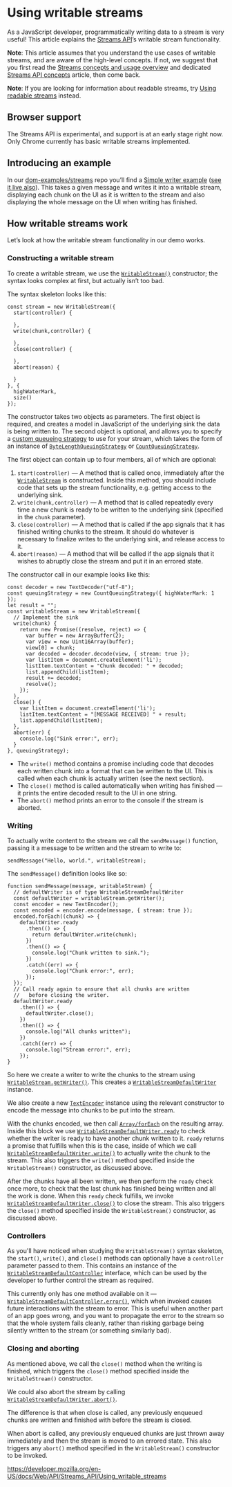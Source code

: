 Using writable streams
======================

As a JavaScript developer, programmatically writing data to a stream is very useful! This article explains the [Streams API](../streams_api)’s writable stream functionality.

**Note**: This article assumes that you understand the use cases of writable streams, and are aware of the high-level concepts. If not, we suggest that you first read the [Streams concepts and usage overview](../streams_api#concepts_and_usage) and dedicated [Streams API concepts](concepts) article, then come back.

**Note**: If you are looking for information about readable streams, try [Using readable streams](using_readable_streams) instead.

Browser support
---------------

The Streams API is experimental, and support is at an early stage right now. Only Chrome currently has basic writable streams implemented.

Introducing an example
----------------------

In our [dom-examples/streams](https://github.com/mdn/dom-examples/tree/master/streams) repo you’ll find a [Simple writer example](https://github.com/mdn/dom-examples/blob/master/streams/simple-writer/index.html) ([see it live also](https://mdn.github.io/dom-examples/streams/simple-writer/)). This takes a given message and writes it into a writable stream, displaying each chunk on the UI as it is written to the stream and also displaying the whole message on the UI when writing has finished.

How writable streams work
-------------------------

Let’s look at how the writable stream functionality in our demo works.

### Constructing a writable stream

To create a writable stream, we use the [`WritableStream()`](../writablestream/writablestream) constructor; the syntax looks complex at first, but actually isn’t too bad.

The syntax skeleton looks like this:

    const stream = new WritableStream({
      start(controller) {

      },
      write(chunk,controller) {

      },
      close(controller) {

      },
      abort(reason) {

      }
    }, {
      highWaterMark,
      size()
    });

The constructor takes two objects as parameters. The first object is required, and creates a model in JavaScript of the underlying sink the data is being written to. The second object is optional, and allows you to specify a [custom queueing strategy](concepts#internal_queues_and_queuing_strategies) to use for your stream, which takes the form of an instance of [`ByteLengthQueuingStrategy`](../bytelengthqueuingstrategy) or [`CountQueuingStrategy`](../countqueuingstrategy).

The first object can contain up to four members, all of which are optional:

1.  `start(controller)` — A method that is called once, immediately after the [`WritableStream`](../writablestream) is constructed. Inside this method, you should include code that sets up the stream functionality, e.g. getting access to the underlying sink.
2.  `write(chunk,controller)` — A method that is called repeatedly every time a new chunk is ready to be written to the underlying sink (specified in the `chunk` parameter).
3.  `close(controller)` — A method that is called if the app signals that it has finished writing chunks to the stream. It should do whatever is necessary to finalize writes to the underlying sink, and release access to it.
4.  `abort(reason)` — A method that will be called if the app signals that it wishes to abruptly close the stream and put it in an errored state.

The constructor call in our example looks like this:

    const decoder = new TextDecoder("utf-8");
    const queuingStrategy = new CountQueuingStrategy({ highWaterMark: 1 });
    let result = "";
    const writableStream = new WritableStream({
      // Implement the sink
      write(chunk) {
        return new Promise((resolve, reject) => {
          var buffer = new ArrayBuffer(2);
          var view = new Uint16Array(buffer);
          view[0] = chunk;
          var decoded = decoder.decode(view, { stream: true });
          var listItem = document.createElement('li');
          listItem.textContent = "Chunk decoded: " + decoded;
          list.appendChild(listItem);
          result += decoded;
          resolve();
        });
      },
      close() {
        var listItem = document.createElement('li');
        listItem.textContent = "[MESSAGE RECEIVED] " + result;
        list.appendChild(listItem);
      },
      abort(err) {
        console.log("Sink error:", err);
      }
    }, queuingStrategy);

-   The `write()` method contains a promise including code that decodes each written chunk into a format that can be written to the UI. This is called when each chunk is actually written (see the next section).
-   The `close()` method is called automatically when writing has finished — it prints the entire decoded result to the UI in one string.
-   The `abort()` method prints an error to the console if the stream is aborted.

### Writing

To actually write content to the stream we call the `sendMessage()` function, passing it a message to be written and the stream to write to:

    sendMessage("Hello, world.", writableStream);

The `sendMessage()` definition looks like so:

    function sendMessage(message, writableStream) {
      // defaultWriter is of type WritableStreamDefaultWriter
      const defaultWriter = writableStream.getWriter();
      const encoder = new TextEncoder();
      const encoded = encoder.encode(message, { stream: true });
      encoded.forEach((chunk) => {
        defaultWriter.ready
          .then(() => {
            return defaultWriter.write(chunk);
          })
          .then(() => {
            console.log("Chunk written to sink.");
          })
          .catch((err) => {
            console.log("Chunk error:", err);
          });
      });
      // Call ready again to ensure that all chunks are written
      //   before closing the writer.
      defaultWriter.ready
        .then(() => {
          defaultWriter.close();
        })
        .then(() => {
          console.log("All chunks written");
        })
        .catch((err) => {
          console.log("Stream error:", err);
        });
    }

So here we create a writer to write the chunks to the stream using [`WritableStream.getWriter()`](../writablestream/getwriter). This creates a [`WritableStreamDefaultWriter`](../writablestreamdefaultwriter) instance.

We also create a new [`TextEncoder`](../textencoder) instance using the relevant constructor to encode the message into chunks to be put into the stream.

With the chunks encoded, we then call [`Array/forEach`](https://developer.mozilla.org/en-US/docs/Web/JavaScript/Reference/Global_Objects/Array/forEach) on the resulting array. Inside this block we use [`WritableStreamDefaultWriter.ready`](../writablestreamdefaultwriter/ready) to check whether the writer is ready to have another chunk written to it. `ready` returns a promise that fulfills when this is the case, inside of which we call [`WritableStreamDefaultWriter.write()`](../writablestreamdefaultwriter/write) to actually write the chunk to the stream. This also triggers the `write()` method specified inside the `WritableStream()` constructor, as discussed above.

After the chunks have all been written, we then perform the `ready` check once more, to check that the last chunk has finished being written and all the work is done. When this `ready` check fulfills, we invoke [`WritableStreamDefaultWriter.close()`](../writablestreamdefaultwriter/close) to close the stream. This also triggers the `close()` method specified inside the `WritableStream()` constructor, as discussed above.

### Controllers

As you'll have noticed when studying the `WritableStream()` syntax skeleton, the `start()`, `write()`, and `close()` methods can optionally have a `controller` parameter passed to them. This contains an instance of the [`WritableStreamDefaultController`](../writablestreamdefaultcontroller) interface, which can be used by the developer to further control the stream as required.

This currently only has one method available on it — [`WritableStreamDefaultController.error()`](../writablestreamdefaultcontroller/error), which when invoked causes future interactions with the stream to error. This is useful when another part of an app goes wrong, and you want to propagate the error to the stream so that the whole system fails cleanly, rather than risking garbage being silently written to the stream (or something similarly bad).

### Closing and aborting

As mentioned above, we call the `close()` method when the writing is finished, which triggers the `close()` method specified inside the `WritableStream()` constructor.

We could also abort the stream by calling [`WritableStreamDefaultWriter.abort()`](../writablestreamdefaultwriter/abort).

The difference is that when close is called, any previously enqueued chunks are written and finished with before the stream is closed.

When abort is called, any previously enqueued chunks are just thrown away immediately and then the stream is moved to an errored state. This also triggers any `abort()` method specified in the `WritableStream()` constructor to be invoked.

<a href="https://developer.mozilla.org/en-US/docs/Web/API/Streams_API/Using_writable_streams" class="_attribution-link">https://developer.mozilla.org/en-US/docs/Web/API/Streams_API/Using_writable_streams</a>
